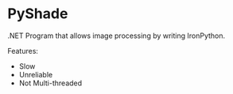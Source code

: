 PyShade
=======

.NET Program that allows image processing by writing IronPython.

Features:
 - Slow
 - Unreliable
 - Not Multi-threaded

